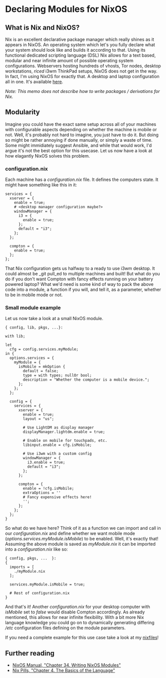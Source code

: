 # Declaring Modules for NixOS
## What is Nix and NixOS?
Nix is an excellent declarative package manager which really shines as it appears in NixOS. An operating system which let's you fully declare what your system should look like and builds it according to that. Using its functional dedicated scripting language (DSL) Nix allows for a text based, modular and near infinite amount of possible operating system configurations. Webservers hosting hundreds of vhosts, Tor nodes, desktop workstations, _riced_ i3wm ThinkPad setups, NixOS does not get in the way.
In fact, I'm using NixOS for exactly that. A desktop and laptop configuration all in one. It's available [here](https://github.com/fuerbringer/nixfiles).

_Note: This memo does not describe how to write packages / derivations for Nix._

## Modularity
Imagine you could have the exact same setup across all of your machines with configurable aspects depending on whether the machine is mobile or not. Well, it's probably not hard to imagine, you just have to do it. But doing so might be rather annoying if done manually, or simply a waste of time. Some might immidiately suggest Ansible, and while that would work, I'd argue it's not the best option for this usecase. Let us now have a look at how elagantly NixOS solves this problem.
### configuration.nix
Each machine has a _configuration.nix_ file. It defines the computers state. It might have something like this in it:

```
services = {
  xserver = {
    enable = true;
    # <desktop manager configuration maybe?>
    windowManager = {
      i3 = {
        enable = true;
      };
      default = "i3";
    };
  };

  compton = {
    enable = true;
  };
};
```

That Nix configuration gets us halfway to a ready to use i3wm desktop. It could almost be _git pull_ed to multiple machines and built! But what do you do if you don't want Compton with fancy effects running on your battery powered laptop? What we'd need is some kind of way to pack the above code into a module, a function if you will, and tell it, as a parameter, whether to be in mobile mode or not.
### Small module example
Let us now take a look at a small NixOS module.

```
{ config, lib, pkgs, ...}:

with lib; 

let
  cfg = config.services.myModule;
in {
  options.services = {
    myModule = {
      isMobile = mkOption {
        default = false;
        type = with types; nullOr bool;
        description = "Whether the computer is a mobile device.";
      };
    };
  };

  config = {
    services = {
      xserver = {
        enable = true;
        layout = "us";
      
        # Use LightDM as display manager
        displayManager.lightdm.enable = true;

        # Enable on mobile for touchpads, etc.
        libinput.enable = cfg.isMobile;
      
        # Use i3wm with a custom config
        windowManager = {
          i3.enable = true;
          default = "i3";
        };
      };
    
      compton = {
        enable = !cfg.isMobile;
        extraOptions = ''
        # Fancy expensive effects here!
        '';
      };
    };
  };
}
```

So what do we have here? Think of it as a function we can import and call in our _configuration.nix_ and define whether we want mobile mode (_options.services.myModule.isMobile_) to be enabled. Well, it's exactly that! Assuming the above module is saved as _myModule.nix_ it can be imported into a _configuration.nix_ like so:

```
{ config, pkgs, ...  }:
{
  imports = [
    ./myModule.nix
  ];

  services.myModule.isMobile = true;

  # Rest of configuration.nix
}
```

And that's it! Another _configuration.nix_ for your desktop computer with _isMobile_ set to _false_ would disable Compton accordingly. As already mentioned, this allows for near infinite flexibility. With a bit more Nix language knowledge you could go on to dynamically generating differing _/etc_ configuration files defining on the module parameters.

If you need a complete example for this use case take a look at my [nixfiles](https://github.com/fuerbringer/nixfiles)!

## Further reading
- [NixOS Manual, "Chapter 34. Writing NixOS Modules"](https://nixos.org/nixos/manual/index.html#sec-writing-modules)
- [Nix Pills, "Chapter 4. The Basics of the Language"](https://nixos.org/nixos/nix-pills/basics-of-language.html)
